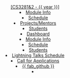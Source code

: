 <header fixed>
  <navbar type="primary">
  <a slot="brand" href="{{baseUrl}}/index.html" title="Home" class="navbar-brand">[CS3281&2 - {{ year }}]</a>
  <dropdown header="CS3281" class="nav-link">
    <li><a href="{{baseUrl}}/admin/cs3281.html" class="dropdown-item">Module Info</a></li>
    <li><a href="{{baseUrl}}/schedule/index-cs3281.html" class="dropdown-item">Schedule</a></li>
    <li><a href="{{baseUrl}}/admin/mentors.html"class="dropdown-item">Projects/Mentors</a></li>
    <li><a href="{{ students_site }}" target="_blank"class="dropdown-item">Students</a></li>
    <li><a href="{{ dashboard_site }}/" target="_blank"class="dropdown-item">Dashboard</a></li>
  </dropdown>
  <dropdown header="CS3282" class="nav-link">
    <li><a href="{{baseUrl}}/admin/cs3282.html" class="dropdown-item">Module Info</a></li>
    <li><a href="{{baseUrl}}/schedule/index-cs3282.html" class="dropdown-item">Schedule</a></li>
    <li><a href="{{ students_site }}/cs3282-index.html" target="_blank"class="dropdown-item">Students</a></li>
    <li><a href="{{ students_site }}/students/talksSchedule.html" target="_blank"class="dropdown-item">Lightning Talks Schedule</a></li>
  </dropdown>
  <li><a href="{{baseUrl}}/admin/callForApplications.html"class="nav-link">Call for Applications</a></li>
  <li><a href="https://github.com/nus-cs3281/website" class="nav-link">{{ fab_github }}</a></li>
  <li slot="right" class="nav-link">
    <form class="navbar-form">
      <searchbar :data="searchData" placeholder="Search" :on-hit="searchCallback" menu-align-right ></searchbar>
    </form>
  </li>
  </navbar>
</header>